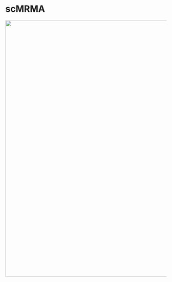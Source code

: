 # scMRMA

<p align="center">
  <img width="800"  src="https://github.com/JiaLiVUMC/scMRMA/master/overview_scMRMA.png">
</p>
